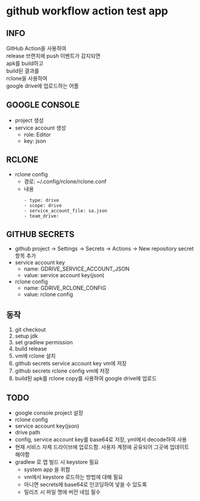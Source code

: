 # github workflow action test app

## INFO

GitHub Action을 사용하여  
release 브랜치에 push 이벤트가 감지되면  
apk를 build하고  
build된 결과를  
rclone을 사용하여  
google drive에 업로드하는 어플

## GOOGLE CONSOLE

- project 생성
- service account 생성
    - role: Editor
    - key: json

## RCLONE

- rclone config
    - 경로: ~/.config/rclone/rclone.conf
    - 내용<a id="rclone-config"/>
      ```
      - type: drive
      - scope: drive
      - service_account_file: sa.json
      - team_drive:
      ```

## GITHUB SECRETS

- github project -> Settings -> Secrets -> Actions -> New repository secret 항목 추가
- service account key
    - name: GDRIVE_SERVICE_ACCOUNT_JSON
    - value: service account key(json)
- rclone config
    - name: GDRIVE_RCLONE_CONFIG
    - value: rclone config

## 동작

1. git checkout
2. setup jdk
3. set gradlew permission
4. build release
5. vm에 rclone 설치
6. github secrets service account key vm에 저장
7. github secrets rclone config vm에 저장
8. build된 apk를 rclone copy를 사용하여 google drive에 업로드

## TODO

- google console project 설정
- rclone config
- service account key(json)
- drive path
- config, service account key를 base64로 저장, yml에서 decode하여 사용
- 현재 서비스 자체 드라이브에 업로드함. 사용자 계정에 공유되어 그곳에 업데이트 해야함
- gradlew 로 앱 빌드 시 keystore 필요
    - system app 을 위함
    - vm에서 keystore 로드하는 방법에 대해 필요
    - 아니면 secrets에 base64로 인코딩하여 넣을 수 있도록
    - 릴리즈 시 파일 명에 버전 네임 필수